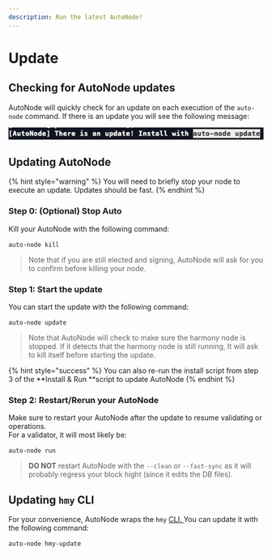 ```yaml
---
description: Run the latest AutoNode!
---
```


# Update

## Checking for AutoNode updates

AutoNode will quickly check for an update on each execution of the `auto-node` command. If there is an update you will see the following message:

![](<../../../../../../.gitbook/assets/image (147).png>)

## Updating AutoNode

{% hint style="warning" %}
You will need to briefly stop your node to execute an update. Updates should be fast.
{% endhint %}

### Step 0: (Optional) Stop Auto&#x20;

Kill your AutoNode with the following command:

```
auto-node kill
```

> Note that if you are still elected and signing, AutoNode will ask for you to confirm before killing your node.

### Step 1: Start the update

You can start the update with the following command:

```
auto-node update
```

> Note that AutoNode will check to make sure the harmony node is stopped. If it detects that the harmony node is still running, It will ask to kill itself before starting the update.

{% hint style="success" %}
You can also re-run the install script from step 3 of the **Install & Run **script to update AutoNode
{% endhint %}

### Step 2: Restart/Rerun your AutoNode

Make sure to restart your AutoNode after the update to resume validating or operations.\
For a validator, it will most likely be:

```
auto-node run
```

> **DO NOT** restart AutoNode with the `--clean` or `--fast-sync` as it will probably regress your block hight (since it edits the DB files).

## Updating `hmy` CLI

For your convenience, AutoNode wraps the `hmy` [CLI. ](https://docs.harmony.one/home/wallets/harmony-cli)You can update it with the following command:

```
auto-node hmy-update
```
